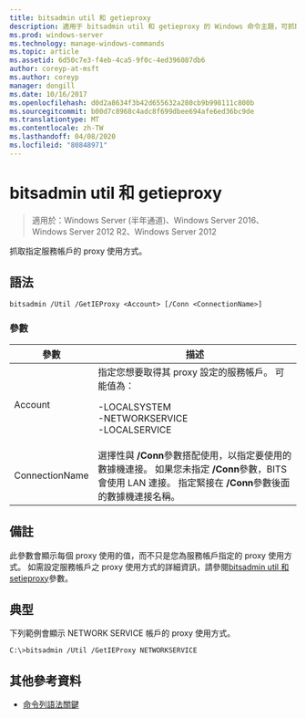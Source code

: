 ```yaml
---
title: bitsadmin util 和 getieproxy
description: 適用于 bitsadmin util 和 getieproxy 的 Windows 命令主題，可抓取指定服務帳戶的 proxy 使用方式。
ms.prod: windows-server
ms.technology: manage-windows-commands
ms.topic: article
ms.assetid: 6d50c7e3-f4eb-4ca5-9f0c-4ed396087db6
author: coreyp-at-msft
ms.author: coreyp
manager: dongill
ms.date: 10/16/2017
ms.openlocfilehash: d0d2a8634f3b42d655632a280cb9b998111c800b
ms.sourcegitcommit: b00d7c8968c4adc8f699dbee694afe6ed36bc9de
ms.translationtype: MT
ms.contentlocale: zh-TW
ms.lasthandoff: 04/08/2020
ms.locfileid: "80848971"
---
```

# <a name="bitsadmin-util-and-getieproxy"></a>bitsadmin util 和 getieproxy

> 適用於：Windows Server (半年通道)、Windows Server 2016、Windows Server 2012 R2、Windows Server 2012

抓取指定服務帳戶的 proxy 使用方式。

## <a name="syntax"></a>語法

```
bitsadmin /Util /GetIEProxy <Account> [/Conn <ConnectionName>]
```

### <a name="parameters"></a>參數

|參數|描述|
|-------|--------|
|Account|指定您想要取得其 proxy 設定的服務帳戶。 可能值為：<p>-LOCALSYSTEM<br />-NETWORKSERVICE<br />-LOCALSERVICE|
|ConnectionName|選擇性與 **/Conn**參數搭配使用，以指定要使用的數據機連接。 如果您未指定 **/Conn**參數，BITS 會使用 LAN 連接。 指定緊接在 **/Conn**參數後面的數據機連接名稱。|

## <a name="remarks"></a>備註

此參數會顯示每個 proxy 使用的值，而不只是您為服務帳戶指定的 proxy 使用方式。 如需設定服務帳戶之 proxy 使用方式的詳細資訊，請參閱[bitsadmin util 和 setieproxy](bitsadmin-util-and-setieproxy.md)參數。

## <a name="examples"></a><a name=BKMK_examples></a>典型

下列範例會顯示 NETWORK SERVICE 帳戶的 proxy 使用方式。

```
C:\>bitsadmin /Util /GetIEProxy NETWORKSERVICE
```

## <a name="additional-references"></a>其他參考資料

- [命令列語法關鍵](command-line-syntax-key.md)
